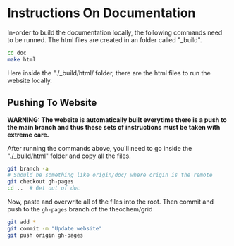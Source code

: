 # Instructions On Documentation

In-order to build the documentation locally, the following commands need to
be runned. The html files are created in an folder called "_build".

```bash
cd doc
make html
```
Here inside the "./_build/html/ folder, there are the html files to run the website locally.


## Pushing To Website

**WARNING: The website is automatically built everytime there is a push to the main branch and thus these sets of instructions must be taken with extreme care.**

After running the commands above, you'll need to go inside the  "./_build/html" folder and copy all the files.

```bash
git branch -a
# Should be something like origin/doc/ where origin is the remote 
git checkout gh-pages
cd ..  # Get out of doc
```
Now, paste and overwrite all of the files into the root. Then commit and push to the `gh-pages` branch of the theochem/grid
```bash
git add *
git commit -m "Update website"
git push origin gh-pages
```
